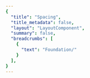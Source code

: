 ```yaml
---
{
  "title": "Spacing",
  "title_metadata": false,
  "layout": "LayoutComponent",
  "summary": false,
  "breadcrumbs": [
    {
      "text": "Foundation/"
    }
  ],
}
---
```


<cdr-doc-tabs :labels="['Overview', 'Guidelines']">
<template slot="Overview">
<cdr-doc-table-of-contents-shell>


Cedar provides easy-to-use, preset values to apply consistent spacing within and between components. Spacing tokens help maintain a cohesive visual style across all REI properties by:
- Storing pixel values that are converted to the proper spacing unit for web and native platforms 
- Replacing hard-coded values
- Allowing us to maintain a scalable, adjustable, and consistent visual system 
- Delivering updates to the brand identity with minimal impact to the code

Spacing symbols are available within the Cedar UI Toolkit and directly reflect the token names in the code ensuring a more efficient handoff between design and development. 


<br> 
<hr>


List of spacing tokens with descriptions, values and related tokens. Web and mobile spacing tokens have identical values but the naming pattern differs. For example, spacing token names are:
- **For Web:** cdr-space-one-and-a-half-x
- **For Android:** cdr_space_one_and_a_half_x
- **For iOS:** CdrSpaceOneAndAHalfX

<br>

## Default Spacing 
These spacing values are in use throughout Cedar components and design recommendations. Use these tokens to keep consistent spatial concepts.
<br>

<spacing-example name="cdr-space-eighth-x" />
<table>
  <tbody>
    <tr>
      <td width=280>cdr-space-eighth-x </td>
      <td>2px </td>
    </tr>
  </tbody>
</table>

<br>

<spacing-example name="cdr-space-quarter-x" />
<table>
  <tbody>
    <tr>
      <td width=280>cdr-space-quarter-x </td>
      <td>4px </td>
    </tr>
  </tbody>
</table>

<br>

<spacing-example name="cdr-space-half-x" />
<table>
  <tbody>
    <tr>
      <td width=280>cdr-space-half-x </td>
      <td>8px </td>
    </tr>
  </tbody>
</table>

<br>

<spacing-example name="cdr-space-three-quarter-x" />
<table>
  <tbody>
    <tr>
      <td width=280>cdr-space-three-quarter-x </td>
      <td>12px </td>
    </tr>
  </tbody>
</table>

<br>

<spacing-example name="cdr-space-one-x" />
<table>
  <tbody>
    <tr>
      <td width=280>cdr-space-one-x </td>
      <td>16px </td>
    </tr>
  </tbody>
</table>

<br>

<spacing-example name="cdr-space-one-and-a-half-x" />
<table>
  <tbody>
    <tr>
      <td width=280>cdr-space-one-and-a-half-x </td>
      <td>24px </td>
    </tr>
  </tbody>
</table>

<br>

<spacing-example name="cdr-space-two-x" />
<table>
  <tbody>
    <tr>
      <td width=280>cdr-space-two-x </td>
      <td>32px </td>
    </tr>
  </tbody>
</table>

<br>

<spacing-example name="cdr-space-four-x" />
<table>
  <tbody>
    <tr>
      <td width=280>cdr-space-four-x </td>
      <td>64px </td>
    </tr>
  </tbody>
</table>

<br>
<hr>

## Base Inset

Use to create a consistent space within the content container:
- All four sides have equal values
- Base Inset token value is 16 pixels 
- Options range from 2 pixels to 64 pixels
- Default spacing model
- Examples: Buttons, Tabs, and Date Tables 

<hr>
  
<br>

<spacing-example name="cdr-space-inset-eighth-x" />
<table>
  <tbody>
    <tr>
      <td width=320>cdr-space-inset-eighth-x </td>
      <td>2px </td>
    </tr>
  </tbody>
</table>

<br>

<spacing-example name="cdr-space-inset-quarter-x" />
<table>
  <tbody>
    <tr>
      <td width=320>cdr-space-inset-quarter-x </td>
      <td>4px </td>
    </tr>
  </tbody>
</table>

<br>

<spacing-example name="cdr-space-inset-half-x" />
<table>
  <tbody>
    <tr>
      <td width=320>cdr-space-inset-half-x </td>
      <td>8px </td>
    </tr>
  </tbody>
</table>

<br>

<spacing-example name="cdr-space-inset-three-quarter-x" />
<table>
  <tbody>
    <tr>
      <td width=320>cdr-space-inset-three-quarter-x </td>
      <td>12px </td>
    </tr>
  </tbody>
</table>

<br>

<spacing-example name="cdr-space-inset-one-x" />
<table>
  <tbody>
    <tr>
      <td width=320>cdr-space-inset-one-x </td>
      <td>16px </td>
    </tr>
  </tbody>
</table>

<br>

<spacing-example name="cdr-space-inset-one-and-a-half-x" />
<table>
  <tbody>
    <tr>
      <td width=320>cdr-space-inset-one-and-a-half-x </td>
      <td>24px </td>
    </tr>
  </tbody>
</table>

<br>

<spacing-example name="cdr-space-inset-two-x" />
<table>
  <tbody>
    <tr>
      <td width=320>cdr-space-inset-two-x </td>
      <td>32px </td>
    </tr>
  </tbody>
</table>

<br>

<spacing-example name="cdr-space-inset-four-x" />
<table>
  <tbody>
    <tr>
      <td width=320>cdr-space-inset-four-x </td>
      <td>64px </td>
    </tr>
  </tbody>
</table>


<br>
<hr>

## Inset - Squish
Use to create a compact vertical space within the content container:
- Reduces top and bottom padding by 50% relative to left and right padding
- Options range from:
  - - 0 to 32 pixels for top and bottom values
  - - 2 pixels to 64 pixels for left and right values
- Compact spacing model, best used with stacking lists or menu items
- Examples: Compact versions for Lists and Accordion 

<br>

<spacing-example name="cdr-space-inset-eighth-x-squish" />
<table>
  <tbody>
    <tr>
      <td width=440>cdr-space-inset-eighth-x-squish </td>
      <td><i>Mixin</i> </td>
    </tr>
    <tr>
      <td width=440>cdr-space-inset-eighth-x-squish-top-bottom </td>
      <td>0 </td>
    </tr>
    <tr>
      <td width=440>cdr-space-inset-eighth-x-squish-left-right </td>
      <td>2px </td>
    </tr>
  </tbody>
</table>

<br>

<spacing-example name="cdr-space-inset-quarter-x-squish" />
<table>
  <tbody>
    <tr>
      <td width=440>cdr-space-inset-quarter-x-squish </td>
      <td><i>Mixin</i> </td>
    </tr>
    <tr>
      <td width=440>cdr-space-inset-quarter-x-squish-top-bottom </td>
      <td>2px </td>
    </tr>
    <tr>
      <td width=440>cdr-space-inset-quarter-x-squish-left-right </td>
      <td>4px </td>
    </tr>
  </tbody>
</table>

<br>

<spacing-example name="cdr-space-inset-half-x-squish" />
<table>
  <tbody>
    <tr>
      <td width=440>cdr-space-inset-half-x-squish </td>
      <td><i>Mixin</i> </td>
    </tr>
    <tr>
      <td width=440>cdr-space-inset-half-x-squish-top-bottom </td>
      <td>4px </td>
    </tr>
    <tr>
      <td width=440>cdr-space-inset-half-x-squish-left-right </td>
      <td>8px </td>
    </tr>
  </tbody>
</table>

<br>

<spacing-example name="cdr-space-inset-three-quarter-x-squish" />
<table>
  <tbody>
    <tr>
      <td width=440>cdr-space-inset-three-quarter-x-squish </td>
      <td><i>Mixin</i> </td>
    </tr>
    <tr>
      <td width=440>cdr-space-inset-three-quarter-x-squish-top-bottom </td>
      <td>6px </td>
    </tr>
    <tr>
      <td width=440>cdr-space-inset-three-quarter-x-squish-left-right </td>
      <td>12px </td>
    </tr>
  </tbody>
</table>

<br>

<spacing-example name="cdr-space-inset-one-x-squish" />
<table>
  <tbody>
    <tr>
      <td width=440>cdr-space-inset-one-x-squish </td>
      <td><i>Mixin</i> </td>
    </tr>
    <tr>
      <td width=440>cdr-space-inset-one-x-squish-top-bottom </td>
      <td>8px </td>
    </tr>
    <tr>
      <td width=440>cdr-space-inset-one-x-squish-left-right </td>
      <td>16px </td>
    </tr>
  </tbody>
</table>

<br>

<spacing-example name="cdr-space-inset-one-and-a-half-x-squish" />
<table>
  <tbody>
    <tr>
      <td width=440>cdr-space-inset-one-and-a-half-x-squish </td>
      <td><i>Mixin</i> </td>
    </tr>
    <tr>
      <td width=440>cdr-space-inset-one-and-a-half-x-squish-top-bottom </td>
      <td>12px </td>
    </tr>
    <tr>
      <td width=440>cdr-space-inset-one-and-a-half-x-squish-left-right </td>
      <td>24px </td>
    </tr>
  </tbody>
</table>

<br>

<spacing-example name="cdr-space-inset-two-x-squish" />
<table>
  <tbody>
    <tr>
      <td width=440>cdr-space-inset-two-x-squish </td>
      <td><i>Mixin</i> </td>
    </tr>
    <tr>
      <td width=440>cdr-space-inset-two-x-squish-top-bottom </td>
      <td>16px </td>
    </tr>
    <tr>
      <td width=440>cdr-space-inset-two-x-squish-left-right </td>
      <td>32px </td>
    </tr>
  </tbody>
</table>

<br>

<spacing-example name="cdr-space-inset-four-x-squish" />
<table>
  <tbody>
    <tr>
      <td width=440>cdr-space-inset-four-x-squish </td>
      <td><i>Mixin</i> </td>
    </tr>
    <tr>
      <td width=440>cdr-space-inset-four-x-squish-top-bottom </td>
      <td>32px </td>
    </tr>
    <tr>
      <td width=440>cdr-space-inset-four-x-squish-left-right </td>
      <td>64px </td>
    </tr>
  </tbody>
</table>


<br>
<hr>


## Inset - Stretch
Use to create an expanded vertical space within the content container:
- Increases top and bottom padding by 50% relative to left and right padding
- Options range from:
  - - 4 pixels to 96 pixels for top and bottom values
  - - 2 pixels to 64 pixels for left and right values
- Expanded spacing model, best used with multi-line input (textareas) or other form elements 
- Example: Large version for Inputs 

<br>

<spacing-example name="cdr-space-inset-eighth-x-stretch" />
<table>
  <tbody>
    <tr>
      <td width=440>cdr-space-inset-eighth-x-stretch </td>
      <td><i>Mixin</i> </td>
    </tr>
    <tr>
      <td width=440>cdr-space-inset-eighth-x-stretch-top-bottom </td>
      <td>4px </td>
    </tr>
    <tr>
      <td width=440>cdr-space-inset-eighth-x-stretch-left-right </td>
      <td>2px </td>
    </tr>
  </tbody>
</table>

<br>

<spacing-example name="cdr-space-inset-quarter-x-stretch" />
<table>
  <tbody>
    <tr>
      <td width=440>cdr-space-inset-quarter-x-stretch </td>
      <td><i>Mixin</i> </td>
    </tr>
    <tr>
      <td width=440>cdr-space-inset-quarter-x-stretch-top-bottom </td>
      <td>6px </td>
    </tr>
    <tr>
      <td width=440>cdr-space-inset-quarter-x-stretch-left-right </td>
      <td>4px </td>
    </tr>
  </tbody>
</table>

<br>

<spacing-example name="cdr-space-inset-half-x-stretch" />
<table>
  <tbody>
    <tr>
      <td width=440>cdr-space-inset-half-x-stretch </td>
      <td><i>Mixin</i> </td>
    </tr>
    <tr>
      <td width=440>cdr-space-inset-half-x-stretch-top-bottom </td>
      <td>12px </td>
    </tr>
    <tr>
      <td width=440>cdr-space-inset-half-x-stretch-left-right </td>
      <td>8px </td>
    </tr>
  </tbody>
</table>

<br>

<spacing-example name="cdr-space-inset-three-quarter-x-stretch" />
<table>
  <tbody>
    <tr>
      <td width=440>cdr-space-inset-three-quarter-x-stretch </td>
      <td><i>Mixin</i> </td>
    </tr>
    <tr>
      <td width=440>cdr-space-inset-three-quarter-x-stretch-top-bottom </td>
      <td>18px </td>
    </tr>
    <tr>
      <td width=440>cdr-space-inset-three-quarter-x-stretch-left-right </td>
      <td>12px </td>
    </tr>
  </tbody>
</table>

<br>

<spacing-example name="cdr-space-inset-one-x-stretch" />
<table>
  <tbody>
    <tr>
      <td width=440>cdr-space-inset-one-x-stretch </td>
      <td><i>Mixin</i> </td>
    </tr>
    <tr>
      <td width=440>cdr-space-inset-one-x-stretch-top-bottom </td>
      <td>24px </td>
    </tr>
    <tr>
      <td width=440>cdr-space-inset-one-x-stretch-left-right </td>
      <td>16px </td>
    </tr>
  </tbody>
</table>

<br>

<spacing-example name="cdr-space-inset-one-and-a-half-x-stretch" />
<table>
  <tbody>
    <tr>
      <td width=440>cdr-space-inset-one-and-a-half-x-stretch </td>
      <td><i>Mixin</i> </td>
    </tr>
    <tr>
      <td width=440>cdr-space-inset-one-and-a-half-x-stretch-top-bottom </td>
      <td>36px </td>
    </tr>
    <tr>
      <td width=440>cdr-space-inset-one-and-a-half-x-stretch-left-right </td>
      <td>24px </td>
    </tr>
  </tbody>
</table>

<br>

<spacing-example name="cdr-space-inset-two-x-stretch" />
<table>
  <tbody>
    <tr>
      <td width=440>cdr-space-inset-two-x-stretch </td>
      <td><i>Mixin</i> </td>
    </tr>
    <tr>
      <td width=440>cdr-space-inset-two-x-stretch-top-bottom </td>
      <td>48px </td>
    </tr>
    <tr>
      <td width=440>cdr-space-inset-two-x-stretch-left-right </td>
      <td>32px </td>
    </tr>
  </tbody>
</table>

<br>

<spacing-example name="cdr-space-inset-four-x-stretch" />
<table>
  <tbody>
    <tr>
      <td width=440>cdr-space-inset-four-x-stretch </td>
      <td><i>Mixin</i> </td>
    </tr>
    <tr>
      <td width=440>cdr-space-inset-four-x-stretch-top-bottom </td>
      <td>96px </td>
    </tr>
    <tr>
      <td width=440>cdr-space-inset-four-x-stretch-left-right </td>
      <td>64px </td>
    </tr>
  </tbody>
</table>


<br>
<hr>


</cdr-doc-table-of-contents-shell>
</template>



<template slot="Guidelines">
<cdr-doc-table-of-contents-shell>


The Cedar spacing system is based on 16px units. The scaling system uses fractions and multiples of the base size (16px). The result is easy to understand. Please note that 1 rem equals 10 pixels. 

<br>

| System Scale        | Pixel Values        | Rem Values        |
| :------------------ | :------------------ | :---------------- |
| 1/8 space           | 2px                 | 0.2rem            | 
| 1/4 space           | 4px                 | 0.4rem            | 
| 1/2 space           | 8px                 | 0.8rem            | 
| 3/4 space           | 12px                | 1.2rem            | 
| 1 space             | 16px                | 1.6rem            | 
| 1  1/2  spaces      | 24px                | 2.4rem            | 
| 2 spaces            | 32px                | 3.2rem            | 
| 4 spaces            | 64px                | 6.4rem            | 

<br>

### Inset

An inset is intended to provide space within the content container. It defines how the typography, images, icons, and any content is separated from the edge. Cedar provides different options for inset tokens:
- **Default:** All four sides match in value and results in consistent space within the content container
- **Squish:** Reduces top and bottom spacing by 50% relative to the left and right padding values, resulting in a vertically condensed visual display
- **Stretch:** Increases top and bottom spacing by 50% relative to the left and right padding values, resulting in a vertically expanded visual display

<cdr-img class="cdr-doc-article-img" :src="$withBase(`/spacing/inset-options.gif`)" alt="examples demoing spacing of inset, inset squish, and inset stretch" />

<br>

The base `inset` tokens have all four sides matching in value, resulting in consistent space within the container. The base inset is 16px with options ranging from 2px to 64px. Names are tied to the base 16 and increase or decrease accordingly.

<cdr-img class="cdr-doc-article-img" :src="$withBase(`/spacing/inset.jpg`)" alt="inset examples"/>


### Inset-Squish
An `inset-squish` reduces top and bottom spacing by 50% relative to the default inset value, resulting in a vertically condensed visual display.

<cdr-img class="cdr-doc-article-img" :src="$withBase(`/spacing/inset-squish.gif`)" alt="inset squish examples"/>

<br>

### Inset-Stretch
An `inset-stretch` increases top and bottom spacing by 50% relative to the default inset value, resulting in a vertically expanded visual display.

<cdr-img class="cdr-doc-article-img" :src="$withBase(`/spacing/inset-stretch.gif`)" alt="inset stretch examples"/>

<br>
<br>
<hr


### EXISTING CONTENT

**Reusing graphics; need to determine correct image**
<br>

Cedar provides easy-to-use, preset values to apply consistent spacing within and between components. These spacing tokens help maintain a cohesive visual style across all REI properties.

Spacing symbols are available within the Cedar UI Toolkit and directly reflect the token names in the code ensuring a [more efficient handoff](../../getting-started/as-a-designer/?active-link=annotating-delivering-cedar-based-designs) between design and development. 

#### Concepts
The Cedar spacing system is built on three core concepts: `inset`, `stack` and `inline`. Whether applying space within a container or between two components, the included options make for easier and more consistent design decisions. 

##### Inset
An `inset` is the space within a block from which elements—typography, images, icons, and more—are separated from the edge. Cedar offers different options for inset tokens including default, squish and stretch. 

<cdr-img class="cdr-doc-article-img" :src="$withBase(`/spacing/inset-options.gif`)" alt="examples demoing spacing of inset, inset squish, and inset stretch" />

The base `inset` tokens have all four sides matching in value, resulting in consistent space within the container. The base inset is 16px with options ranging from 2px to 64px. Names are tied to the base 16 and increase or decrease accordingly.

<cdr-img class="cdr-doc-article-img" :src="$withBase(`/spacing/inset.jpg`)" alt="inset examples"/>

##### Inset-Squish
An `inset-squish` reduces top and bottom spacing by 50% relative to the default inset value, resulting in a vertically condensed visual display.

<cdr-img class="cdr-doc-article-img" :src="$withBase(`/spacing/inset-squish.gif`)" alt="inset squish examples"/>

##### Inset-Stretch
An `inset-stretch` increases top and bottom spacing by 50% relative to the default inset value, resulting in a vertically expanded visual display.

<cdr-img class="cdr-doc-article-img" :src="$withBase(`/spacing/inset-stretch.gif`)" alt="inset stretch examples"/>

#### Stack vs Inline
`Inset` tokens are for space within a container, while `stack` and `inline` tokens adjust the space outside of a component/object. In CSS terms, think of `inset` as padding and `stack` & `inline` as margin.

<cdr-img class="cdr-doc-article-img" :src="$withBase(`/spacing/stack-vs-inline.jpg`)" alt="image showing stack vs inline"/>

##### Stack
Use `stack` tokens to separate components arranged vertically. The last instance of a component should omit this space. The default `stack` is 16px with options ranging from 2px to 64px. Names are tied to the base 16 and increase or decrease accordingly.

<cdr-img class="cdr-doc-article-img" :src="$withBase(`/spacing/stack.jpg`)" alt="stack examples"/>

##### Inline
Use `inline` tokens to separate elements arranged horizontally and that may wrap on the right. The last instance of a component should omit this space. The default `inline` is 16px with options ranging from 2px to 64px. Names are tied to the base 16 and increase or decrease accordingly.

<cdr-img class="cdr-doc-article-img" :src="$withBase(`/spacing/inline.jpg`)" alt="inline examples"/>

#### Generic Space Values
The specific options for `inset` may not fit every solution. When this is the case, use the generic spacing tokens to keep consistent spatial concepts and maintenance in code.

<pre>space-eighth-x: 2px</pre>
<pre>space-quarter-x: 4px</pre>
<pre>space-half-x: 8px</pre>
<pre>space-three-quarter-x: 12px</pre>
<pre>space-1-x: 16px</pre>
<pre>space-1-and-a-half-x: 24px</pre>
<pre>space-2-x: 32px</pre>
<pre>space-4-x: 64px</pre>

</cdr-doc-table-of-contents-shell>
</template>

</cdr-doc-tabs>
